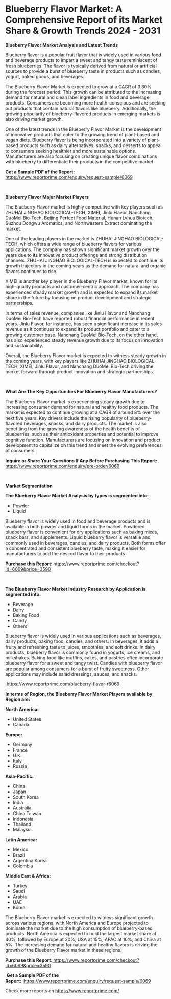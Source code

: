 <p><h1>Blueberry Flavor Market: A Comprehensive Report of its Market Share & Growth Trends 2024 - 2031</h1></p><p><strong>Blueberry Flavor Market Analysis and Latest Trends</strong></p>
<p><p>Blueberry flavor is a popular fruit flavor that is widely used in various food and beverage products to impart a sweet and tangy taste reminiscent of fresh blueberries. The flavor is typically derived from natural or artificial sources to provide a burst of blueberry taste in products such as candies, yogurt, baked goods, and beverages.</p><p>The Blueberry Flavor Market is expected to grow at a CAGR of 3.30% during the forecast period. This growth can be attributed to the increasing demand for natural and clean label ingredients in food and beverage products. Consumers are becoming more health-conscious and are seeking out products that contain natural flavors like blueberry. Additionally, the growing popularity of blueberry-flavored products in emerging markets is also driving market growth.</p><p>One of the latest trends in the Blueberry Flavor Market is the development of innovative products that cater to the growing trend of plant-based and vegan diets. Blueberry flavor is being incorporated into a variety of plant-based products such as dairy alternatives, snacks, and desserts to appeal to consumers seeking healthier and more sustainable options. Manufacturers are also focusing on creating unique flavor combinations with blueberry to differentiate their products in the competitive market.</p></p>
<p><strong>Get a Sample PDF of the Report:&nbsp;</strong> <a href="https://www.reportprime.com/enquiry/request-sample/6069">https://www.reportprime.com/enquiry/request-sample/6069</a></p>
<p>&nbsp;</p>
<p><strong>Blueberry Flavor Major Market Players</strong></p>
<p><p>The Blueberry Flavor market is highly competitive with key players such as ZHUHAI JINGHAO BIOLOGICAL-TECH, XIMEI, Jinlu Flavor, Nanchang DuoMei Bio-Tech, Beijing Perfect Food Material, Hunan Lvhua Biotech, Suzhou Dongwu Aromatics, and Northwestern Extract dominating the market.</p><p>One of the leading players in the market is ZHUHAI JINGHAO BIOLOGICAL-TECH, which offers a wide range of blueberry flavors for various applications. The company has shown significant market growth over the years due to its innovative product offerings and strong distribution channels. ZHUHAI JINGHAO BIOLOGICAL-TECH is expected to continue its growth trajectory in the coming years as the demand for natural and organic flavors continues to rise.</p><p>XIMEI is another key player in the Blueberry Flavor market, known for its high-quality products and customer-centric approach. The company has experienced steady market growth and is expected to expand its market share in the future by focusing on product development and strategic partnerships.</p><p>In terms of sales revenue, companies like Jinlu Flavor and Nanchang DuoMei Bio-Tech have reported robust financial performance in recent years. Jinlu Flavor, for instance, has seen a significant increase in its sales revenue as it continues to expand its product portfolio and cater to a growing customer base. Nanchang DuoMei Bio-Tech, on the other hand, has also experienced steady revenue growth due to its focus on innovation and sustainability.</p><p>Overall, the Blueberry Flavor market is expected to witness steady growth in the coming years, with key players like ZHUHAI JINGHAO BIOLOGICAL-TECH, XIMEI, Jinlu Flavor, and Nanchang DuoMei Bio-Tech driving the market forward through product innovation and strategic partnerships.</p></p>
<p>&nbsp;</p>
<p><strong>What Are The Key Opportunities For Blueberry Flavor Manufacturers?</strong></p>
<p><p>The Blueberry Flavor market is experiencing steady growth due to increasing consumer demand for natural and healthy food products. The market is expected to continue growing at a CAGR of around 8% over the next five years. Key drivers include the rising popularity of blueberry-flavored beverages, snacks, and dairy products. The market is also benefiting from the growing awareness of the health benefits of blueberries, such as their antioxidant properties and potential to improve cognitive function. Manufacturers are focusing on innovation and product development to capitalize on this trend and meet the evolving preferences of consumers.</p></p>
<p><strong>Inquire or Share Your Questions If Any Before Purchasing This Report:</strong> <a href="https://www.reportprime.com/enquiry/pre-order/6069">https://www.reportprime.com/enquiry/pre-order/6069</a></p>
<p>&nbsp;</p>
<p><strong>Market Segmentation</strong></p>
<p><strong>The Blueberry Flavor Market Analysis by types is segmented into:</strong></p>
<p><ul><li>Powder</li><li>Liquid</li></ul></p>
<p><p>Blueberry flavor is widely used in food and beverage products and is available in both powder and liquid forms in the market. Powdered blueberry flavor is convenient for dry applications such as baking mixes, snack bars, and supplements. Liquid blueberry flavor is versatile and commonly used in beverages, candies, and dairy products. Both forms offer a concentrated and consistent blueberry taste, making it easier for manufacturers to add the desired flavor to their products.</p></p>
<p><strong>Purchase this Report:&nbsp;</strong><a href="https://www.reportprime.com/checkout?id=6069&price=3590">https://www.reportprime.com/checkout?id=6069&price=3590</a></p>
<p>&nbsp;</p>
<p><strong>The Blueberry Flavor Market Industry Research by Application is segmented into:</strong></p>
<p><ul><li>Beverage</li><li>Dairy</li><li>Baking Food</li><li>Candy</li><li>Others</li></ul></p>
<p><p>Blueberry flavor is widely used in various applications such as beverages, dairy products, baking food, candies, and others. In beverages, it adds a fruity and refreshing taste to juices, smoothies, and soft drinks. In dairy products, blueberry flavor is commonly found in yogurts, ice creams, and milkshakes. Baking food like muffins, cakes, and pastries often incorporate blueberry flavor for a sweet and tangy twist. Candies with blueberry flavor are popular among consumers for a burst of fruity sweetness. Other applications may include salad dressings, sauces, and snacks.</p></p>
<p><a href="https://www.reportprime.com/blueberry-flavor-r6069">&nbsp;https://www.reportprime.com/blueberry-flavor-r6069</a></p>
<p><strong>In terms of Region, the Blueberry Flavor Market Players available by Region are:</strong></p>
<p>
    <p> <strong> North America: </strong>
        <ul>
            <li>United States</li>
            <li>Canada</li>
        </ul>
        </p> 
    <p> <strong> Europe: </strong>
        <ul>
            <li>Germany</li>
            <li>France</li>
            <li>U.K.</li>
            <li>Italy</li>
            <li>Russia</li>
        </ul>
        </p> 
    <p> <strong> Asia-Pacific: </strong>
        <ul>
            <li>China</li>
            <li>Japan</li>
            <li>South Korea</li>
            <li>India</li>
            <li>Australia</li>
            <li>China Taiwan</li>
            <li>Indonesia</li>
            <li>Thailand</li>
            <li>Malaysia</li>
        </ul>
        </p> 
    <p> <strong> Latin America: </strong>
        <ul>
            <li>Mexico</li>
            <li>Brazil</li>
            <li>Argentina Korea</li>
            <li>Colombia</li>
        </ul>
        </p> 
    <p> <strong> Middle East & Africa: </strong>
        <ul>
            <li>Turkey</li>
            <li>Saudi</li>
            <li>Arabia</li>
            <li>UAE</li>
            <li>Korea</li>
        </ul>
    </p>
    </p>
<p><p>The Blueberry Flavor market is expected to witness significant growth across various regions, with North America and Europe projected to dominate the market due to the high consumption of blueberry-based products. North America is expected to hold the largest market share at 40%, followed by Europe at 30%, USA at 15%, APAC at 10%, and China at 5%. The increasing demand for natural and healthy flavors is driving the growth of the Blueberry Flavor market in these regions.</p></p>
<p><strong>Purchase this Report: </strong><a href="https://www.reportprime.com/checkout?id=6069&price=3590">https://www.reportprime.com/checkout?id=6069&price=3590</a></p>
<p>&nbsp;<strong>Get a Sample PDF of the Report:&nbsp;&nbsp;</strong><a href="https://www.reportprime.com/enquiry/request-sample/6069">https://www.reportprime.com/enquiry/request-sample/6069</a></p>
<p><strong></strong></p>
<p>Check more reports on <a href="https://www.reportprime.com/">https://www.reportprime.com/</a></p>